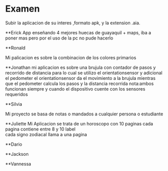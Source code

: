 # Examen

Subir la aplicacion de su interes ,formato apk, y la extension .aia.

**Erick
App enseñando 4 mejores huecas de guayaquil + maps, iba a poner mas pero por el uso de la pc no pude hacerlo 



**Ronald

Mi palicacion es sobre la combinacion de los colores primarios

**Jonathan
mi aplicacion es sobre una brujula con contador de pasos y recorrido de distancia
para lo cual se utilizo el orientationsensor y adicional el pedometer
el orientationsensor da el movimiento a la brujula mientras que el pedometer
calcula los pasos y la distancia recorrida nota:ambos funcionan siempre y cuando
el dispositivo cuente con los sensores requeridos


**Silvia

Mi proyecto se basa de notas o mandados a cualquier persona o estudiante

**Juliette
Mi Aplicacion se  trata de un horoscopo con  10 paginas cada pagina contiene entre 8 y 10 label  
cada signo zodiacal  llama a  una pagina  


**Dario


**Jackson



**Vannessa
